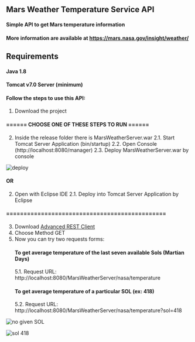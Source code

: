 ## Mars Weather Temperature Service API

#### Simple API to get Mars temperature information
#### More information are available at https://mars.nasa.gov/insight/weather/

## Requirements
#### Java 1.8
#### Tomcat v7.0 Server (minimum)

#### Follow the steps to use this API:

1. Download the project

#### ====== CHOOSE ONE OF THESE STEPS TO RUN ======
2. Inside the release folder there is MarsWeatherServer.war
    2.1. Start Tomcat Server Application (bin/startup) 
    2.2. Open Console (http://localhost:8080/manager)
    2.3. Deploy MarsWeatherServer.war by console
    
![deploy](https://user-images.githubusercontent.com/3952551/73770268-e3a39a00-475a-11ea-8413-b942645b36a0.PNG)

#### OR

2. Open with Eclipse IDE
    2.1. Deploy into Tomcat Server Application by Eclipse
#### ==============================================

3. Download [Advanced REST Client](https://install.advancedrestclient.com/install)
4. Choose Method GET
5. Now you can try two requests forms:
    #### To get average temperature of the last seven available Sols (Martian Days)
    5.1. Request URL: http://localhost:8080/MarsWeatherServer/nasa/temperature
    #### To get average temperature of a particular SOL (ex: 418)
    5.2. Request URL: http://localhost:8080/MarsWeatherServer/nasa/temperature?sol=418

![no given SOL](https://user-images.githubusercontent.com/3952551/73750825-a16b6000-473c-11ea-921b-8136fb1555c0.PNG)

![sol 418](https://user-images.githubusercontent.com/3952551/73750946-df688400-473c-11ea-96c6-dba973259933.PNG)
